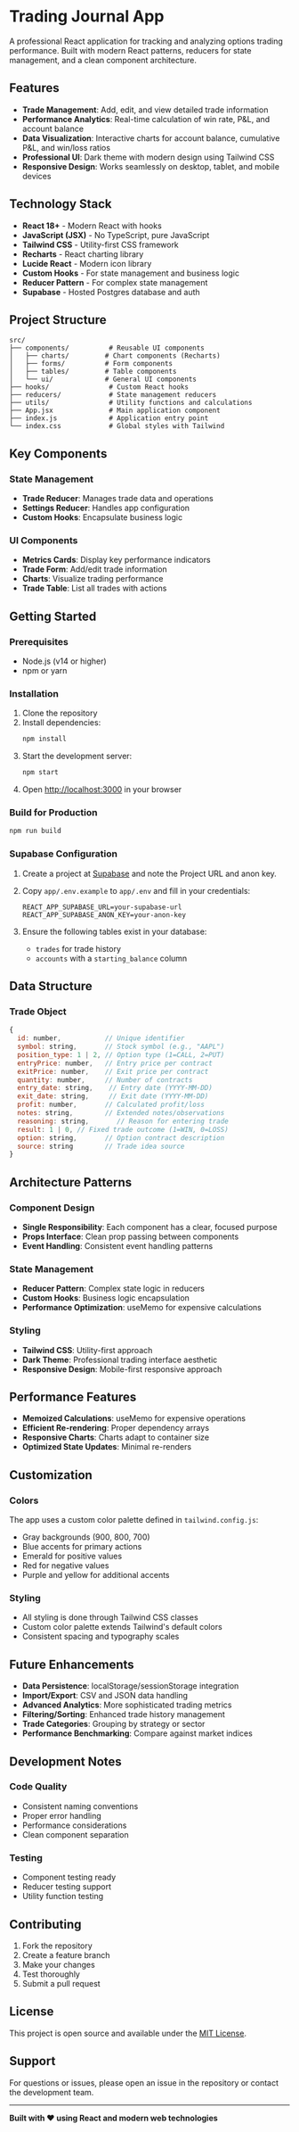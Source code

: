 # Trading Journal App

A professional React application for tracking and analyzing options trading performance. Built with modern React patterns, reducers for state management, and a clean component architecture.

## Features

- **Trade Management**: Add, edit, and view detailed trade information
- **Performance Analytics**: Real-time calculation of win rate, P&L, and account balance
- **Data Visualization**: Interactive charts for account balance, cumulative P&L, and win/loss ratios
- **Professional UI**: Dark theme with modern design using Tailwind CSS
- **Responsive Design**: Works seamlessly on desktop, tablet, and mobile devices

## Technology Stack

- **React 18+** - Modern React with hooks
- **JavaScript (JSX)** - No TypeScript, pure JavaScript
- **Tailwind CSS** - Utility-first CSS framework
- **Recharts** - React charting library
- **Lucide React** - Modern icon library
- **Custom Hooks** - For state management and business logic
- **Reducer Pattern** - For complex state management
- **Supabase** - Hosted Postgres database and auth

## Project Structure

```
src/
├── components/          # Reusable UI components
│   ├── charts/         # Chart components (Recharts)
│   ├── forms/          # Form components
│   ├── tables/         # Table components
│   └── ui/             # General UI components
├── hooks/               # Custom React hooks
├── reducers/            # State management reducers
├── utils/               # Utility functions and calculations
├── App.jsx              # Main application component
├── index.js             # Application entry point
└── index.css            # Global styles with Tailwind
```

## Key Components

### State Management
- **Trade Reducer**: Manages trade data and operations
- **Settings Reducer**: Handles app configuration
- **Custom Hooks**: Encapsulate business logic

### UI Components
- **Metrics Cards**: Display key performance indicators
- **Trade Form**: Add/edit trade information
- **Charts**: Visualize trading performance
- **Trade Table**: List all trades with actions

## Getting Started

### Prerequisites
- Node.js (v14 or higher)
- npm or yarn

### Installation
1. Clone the repository
2. Install dependencies:
   ```bash
   npm install
   ```
3. Start the development server:
   ```bash
   npm start
   ```
4. Open [http://localhost:3000](http://localhost:3000) in your browser

### Build for Production
```bash
npm run build
```

### Supabase Configuration

1. Create a project at [Supabase](https://supabase.com/) and note the Project URL and anon key.
2. Copy `app/.env.example` to `app/.env` and fill in your credentials:

   ```env
   REACT_APP_SUPABASE_URL=your-supabase-url
   REACT_APP_SUPABASE_ANON_KEY=your-anon-key
   ```
3. Ensure the following tables exist in your database:
   - `trades` for trade history
   - `accounts` with a `starting_balance` column

## Data Structure

### Trade Object
```javascript
{
  id: number,           // Unique identifier
  symbol: string,       // Stock symbol (e.g., "AAPL")
  position_type: 1 | 2, // Option type (1=CALL, 2=PUT)
  entryPrice: number,   // Entry price per contract
  exitPrice: number,    // Exit price per contract
  quantity: number,     // Number of contracts
  entry_date: string,    // Entry date (YYYY-MM-DD)
  exit_date: string,     // Exit date (YYYY-MM-DD)
  profit: number,       // Calculated profit/loss
  notes: string,        // Extended notes/observations
  reasoning: string,       // Reason for entering trade
  result: 1 | 0, // Fixed trade outcome (1=WIN, 0=LOSS)
  option: string,       // Option contract description
  source: string        // Trade idea source
}
```

## Architecture Patterns

### Component Design
- **Single Responsibility**: Each component has a clear, focused purpose
- **Props Interface**: Clean prop passing between components
- **Event Handling**: Consistent event handling patterns

### State Management
- **Reducer Pattern**: Complex state logic in reducers
- **Custom Hooks**: Business logic encapsulation
- **Performance Optimization**: useMemo for expensive calculations

### Styling
- **Tailwind CSS**: Utility-first approach
- **Dark Theme**: Professional trading interface aesthetic
- **Responsive Design**: Mobile-first responsive approach

## Performance Features

- **Memoized Calculations**: useMemo for expensive operations
- **Efficient Re-rendering**: Proper dependency arrays
- **Responsive Charts**: Charts adapt to container size
- **Optimized State Updates**: Minimal re-renders

## Customization

### Colors
The app uses a custom color palette defined in `tailwind.config.js`:
- Gray backgrounds (900, 800, 700)
- Blue accents for primary actions
- Emerald for positive values
- Red for negative values
- Purple and yellow for additional accents

### Styling
- All styling is done through Tailwind CSS classes
- Custom color palette extends Tailwind's default colors
- Consistent spacing and typography scales

## Future Enhancements

- **Data Persistence**: localStorage/sessionStorage integration
- **Import/Export**: CSV and JSON data handling
- **Advanced Analytics**: More sophisticated trading metrics
- **Filtering/Sorting**: Enhanced trade history management
- **Trade Categories**: Grouping by strategy or sector
- **Performance Benchmarking**: Compare against market indices

## Development Notes

### Code Quality
- Consistent naming conventions
- Proper error handling
- Performance considerations
- Clean component separation

### Testing
- Component testing ready
- Reducer testing support
- Utility function testing

## Contributing

1. Fork the repository
2. Create a feature branch
3. Make your changes
4. Test thoroughly
5. Submit a pull request

## License

This project is open source and available under the [MIT License](LICENSE).

## Support

For questions or issues, please open an issue in the repository or contact the development team.

---

**Built with ❤️ using React and modern web technologies**
